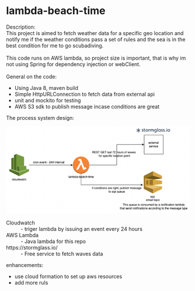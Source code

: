 # lambda-beach-time

<div>Description:</div>
<div>This project is aimed to fetch weather data for a specific geo location and notify me if the weather conditions pass a set of rules and the sea is in the best condition for me to go scubadiving.</div>
<br>
<div>This code runs on AWS lambda, so project size is important, that is why im not using Spring for dependency injection or webClient.</div>
<br>
<div>General on the code:</div>
<ul>
  <li>Using Java 8, maven build</li>
  <li>Simple HttpURLConnection to fetch data from external api</li>
  <li>unit and mockito for testing</li>
  <li>AWS S3 sdk to publish message incase conditions are great</li>
</ul>

<div>
  <p>The process system design:</p>
  <p align="center">
    <img src="https://github.com/asafmaoz1234/website/blob/main/images/lambda-beach-time.png">
  </p>
</div>
<div>
  <dl>
      <dt>Cloudwatch</dt>
      <dd>- triger lambda by issuing an event every 24 hours</dd>
      <dt>AWS Lambda</dt>
      <dd>- Java lambda for this repo</dd>
      <dt>https://stormglass.io/</dt>
      <dd>- Free service to fetch waves data</dd>
</dl>
</div>
<div>
  <p>enhancements:
  <ul>
  <li>use cloud formation to set up aws resources</li>
  <li>add more ruls</li>
  </ul>
</div>
 
 
